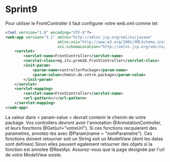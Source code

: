 # Sprint9

Pour utiliser le FrontController il faut configurer votre web.xml comme tel:

```xml
<?xml version="1.0" encoding="UTF-8"?>
<web-app version="3.1" xmlns="http://xmlns.jcp.org/xml/ns/javaee" 
                       xmlns:xsi="http://www.w3.org/2001/XMLSchema-instance" 
                       xsi:schemaLocation="http://xmlns.jcp.org/xml/ns/javaee http://xmlns.jcp.org/xml/ns/javaee/web-app_3_1.xsd">
    <servlet>
        <servlet-name>FrontController</servlet-name>
        <servlet-class>mg.itu.prom16.FrontController</servlet-class>
        <init-param>
            <param-name>controllerPackage</param-name>
            <param-value>chemin.de.votre.package</param-value>
        </init-param>
    </servlet>
    <servlet-mapping>
        <servlet-name>FrontController</servlet-name>
        <url-pattern>/</url-pattern>
    </servlet-mapping>
</web-app>
```

La valeur dans < param-value > devrait contenir le chemin de votre package.
Vos controllers devront avoir l'annotation @AnnotationController, et leurs fonctions @Get(url="votreUrl").
Si ces fonctions recquierent des parametres, annotez-les avec @Param(name = "nomParametre").
Ces fonctions doivent retourner soit un String soit un ModelView (dont les datas sont definies)
Sinon elles peuvent egalement retourner des objets si la fonction est annotee @RestApi.
Assurez-vous que la page désignée par l'url de votre ModelView existe.